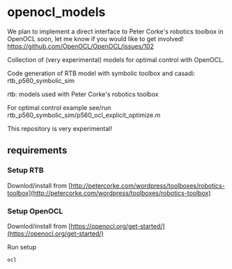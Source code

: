 # openocl_models

We plan to implement a direct interface to Peter Corke's robotics toolbox in OpenOCL soon, let me know if you would like to get involved!
https://github.com/OpenOCL/OpenOCL/issues/102

Collection of (very experimental) models for optimal control with OpenOCL.

Code generation of RTB model with symbolic toolbox and casadi: rtb_p560_symbolic_sim

rtb: models used with Peter Corke's robotics toolbox

For optimal control example see/run rtb_p560_symbolic_sim/p560_ocl_explicit_optimize.m

This repository is very experimental!

## requirements

### Setup RTB

Downlod/install from [http://petercorke.com/wordpress/toolboxes/robotics-toolbox](http://petercorke.com/wordpress/toolboxes/robotics-toolbox)

### Setup OpenOCL

Downlod/install from [https://openocl.org/get-started/](https://openocl.org/get-started/)

Run setup 

```
ocl
```


